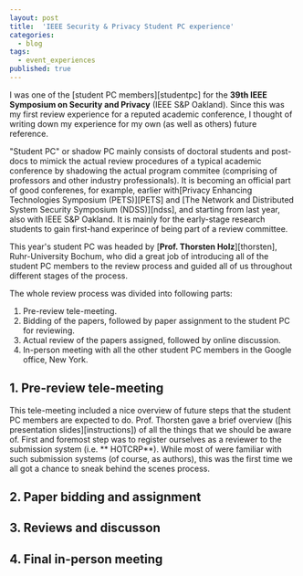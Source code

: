 ```yaml
---
layout: post
title:  'IEEE Security & Privacy Student PC experience'
categories: 
  - blog
tags:
  - event_experiences
published: true
---
```



I was one of the [student PC members][studentpc] for the **39th IEEE Symposium on Security and Privacy** (IEEE S&P Oakland). Since this was my first review experience for a reputed academic conference, I thought of writing down my experience for my own (as well as others) future reference.

"Student PC" or shadow PC mainly consists of doctoral students and post-docs to mimick the actual review procedures of a typical academic conference by shadowing the actual program commitee (comprising of professors and other industry professionals). It is becoming an official part of good conferenes, for example, earlier with[Privacy Enhancing Technologies Symposium (PETS)][PETS] and [The Network and Distributed System Security Symposium (NDSS)][ndss], and starting from last year, also with IEEE S&P Oakland. It is mainly for the early-stage research students to gain first-hand experince of being part of a review committee.

This year's student PC was headed by [**Prof. Thorsten Holz**][thorsten], Ruhr-University Bochum, who did a great job of introducing all of the student PC members to the review process and guided all of us throughout different stages of the process.

The whole review process was divided into following parts:
1. Pre-review tele-meeting.
2. Bidding of the papers, followed by paper assignment to the student PC for reviewing.
3. Actual review of the papers assigned, followed by online discussion.
4. In-person meeting with all the other student PC members in the Google office, New York.

## 1. Pre-review tele-meeting

This tele-meeting included a nice overview of future steps that the student PC members are expected to do. Prof. Thorsten gave a brief overview ([his presentation slides][instructions]) of all the things that we should be aware of. First and foremost step was to register ourselves as a reviewer to the submission system (i.e. ** HOTCRP**). While most of were familiar with such submission systems (of course, as authors), this was the first time we all got a chance to sneak behind the scenes process.


## 2. Paper bidding and assignment

## 3. Reviews and discusson

## 4. Final in-person meeting

